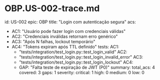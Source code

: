 # OBP.US-002-trace.md
id: US-002
epic: OBP
title: "Login com autenticação segura"
acs:
  - AC1: "Usuário pode fazer login com credenciais válidas"
  - AC2: "Credenciais inválidas retornam erro genérico"
  - AC3: "Após N falhas, lockout temporário"
  - AC4: "Tokens expiram após TTL definido"
tests:
  AC1:
    - "tests/integration/test_login.py::test_login_valid"
  AC2:
    - "tests/integration/test_login.py::test_login_invalid_error"
  AC3:
    - "tests/integration/test_login.py::test_login_lockout"
  AC4:
    - GAP: "Falta teste de expiração de JWT (P0)"
summary:
  total_acs: 4
  covered: 3
  gaps: 1
  severity:
    critical: 1
    high: 0
    medium: 0
    low: 0
